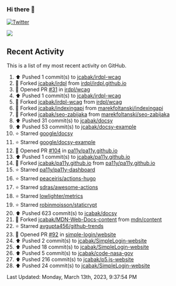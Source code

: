 ### Hi there 👋

[![Twitter](https://img.shields.io/twitter/follow/jcabak?style=social)](https://twitter.com/intent/follow?screen_name=JCabak)

![](http://github-profile-summary-cards.vercel.app/api/cards/profile-details?username=jcabak&theme=github)

<!--
**jcabak/jcabak** is a ✨ _special_ ✨ repository because its `README.md` (this file) appears on your GitHub profile.

Here are some ideas to get you started:

- 🔭 I’m currently working on ...
- 🌱 I’m currently learning ...
- 👯 I’m looking to collaborate on ...
- 🤔 I’m looking for help with ...
- 💬 Ask me about ...
- 📫 How to reach me: ...
- 😄 Pronouns: ...
- ⚡ Fun fact: ...
-->
## Recent Activity

This is a list of my most recent activity on GitHub.

<!--RECENT_ACTIVITY:start-->
1. ⬆️ Pushed 1 commit(s) to [jcabak/irdpl-wcag](https://github.com/jcabak/irdpl-wcag)<br>
2. 🔱 Forked [jcabak/irdpl](https://github.com/jcabak/irdpl) from [irdpl/irdpl.github.io](https://github.com/irdpl/irdpl.github.io)<br>
3. 💪 Opened PR [#31](https://github.com/irdpl/wcag/pull/31) in [irdpl/wcag](https://github.com/irdpl/wcag)<br>
4. ⬆️ Pushed 1 commit(s) to [jcabak/irdpl-wcag](https://github.com/jcabak/irdpl-wcag)<br>
5. 🔱 Forked [jcabak/irdpl-wcag](https://github.com/jcabak/irdpl-wcag) from [irdpl/wcag](https://github.com/irdpl/wcag)<br>
6. 🔱 Forked [jcabak/indexingapi](https://github.com/jcabak/indexingapi) from [marekfoltanski/indexingapi](https://github.com/marekfoltanski/indexingapi)<br>
7. 🔱 Forked [jcabak/seo-zabijaka](https://github.com/jcabak/seo-zabijaka) from [marekfoltanski/seo-zabijaka](https://github.com/marekfoltanski/seo-zabijaka)<br>
8. ⬆️ Pushed 31 commit(s) to [jcabak/docsy](https://github.com/jcabak/docsy)<br>
9. ⬆️ Pushed 53 commit(s) to [jcabak/docsy-example](https://github.com/jcabak/docsy-example)<br>
10. ⭐ Starred [google/docsy](https://github.com/google/docsy)<br>
11. ⭐ Starred [google/docsy-example](https://github.com/google/docsy-example)<br>
12. 💪 Opened PR [#104](https://github.com/pa11y/pa11y.github.io/pull/104) in [pa11y/pa11y.github.io](https://github.com/pa11y/pa11y.github.io)<br>
13. ⬆️ Pushed 1 commit(s) to [jcabak/pa11y.github.io](https://github.com/jcabak/pa11y.github.io)<br>
14. 🔱 Forked [jcabak/pa11y.github.io](https://github.com/jcabak/pa11y.github.io) from [pa11y/pa11y.github.io](https://github.com/pa11y/pa11y.github.io)<br>
15. ⭐ Starred [pa11y/pa11y-dashboard](https://github.com/pa11y/pa11y-dashboard)<br>
16. ⭐ Starred [peaceiris/actions-hugo](https://github.com/peaceiris/actions-hugo)<br>
17. ⭐ Starred [sdras/awesome-actions](https://github.com/sdras/awesome-actions)<br>
18. ⭐ Starred [lowlighter/metrics](https://github.com/lowlighter/metrics)<br>
19. ⭐ Starred [robinmoisson/staticrypt](https://github.com/robinmoisson/staticrypt)<br>
20. ⬆️ Pushed 623 commit(s) to [jcabak/docsy](https://github.com/jcabak/docsy)<br>
21. 🔱 Forked [jcabak/MDN-Web-Docs-content](https://github.com/jcabak/MDN-Web-Docs-content) from [mdn/content](https://github.com/mdn/content)<br>
22. ⭐ Starred [avgupta456/github-trends](https://github.com/avgupta456/github-trends)<br>
23. 💪 Opened PR [#92](https://github.com/simple-login/website/pull/92) in [simple-login/website](https://github.com/simple-login/website)<br>
24. ⬆️ Pushed 2 commit(s) to [jcabak/SimpleLogin-website](https://github.com/jcabak/SimpleLogin-website)<br>
25. ⬆️ Pushed 18 commit(s) to [jcabak/SimpleLogin-website](https://github.com/jcabak/SimpleLogin-website)<br>
26. ⬆️ Pushed 5 commit(s) to [jcabak/code-nasa-gov](https://github.com/jcabak/code-nasa-gov)<br>
27. ⬆️ Pushed 216 commit(s) to [jcabak/p5.js-website](https://github.com/jcabak/p5.js-website)<br>
28. ⬆️ Pushed 24 commit(s) to [jcabak/SimpleLogin-website](https://github.com/jcabak/SimpleLogin-website)<br>
<!--RECENT_ACTIVITY:end-->

<!--RECENT_ACTIVITY:last_update-->
Last Updated: Monday, March 13th, 2023, 9:37:54 PM
<!--RECENT_ACTIVITY:last_update_end-->

